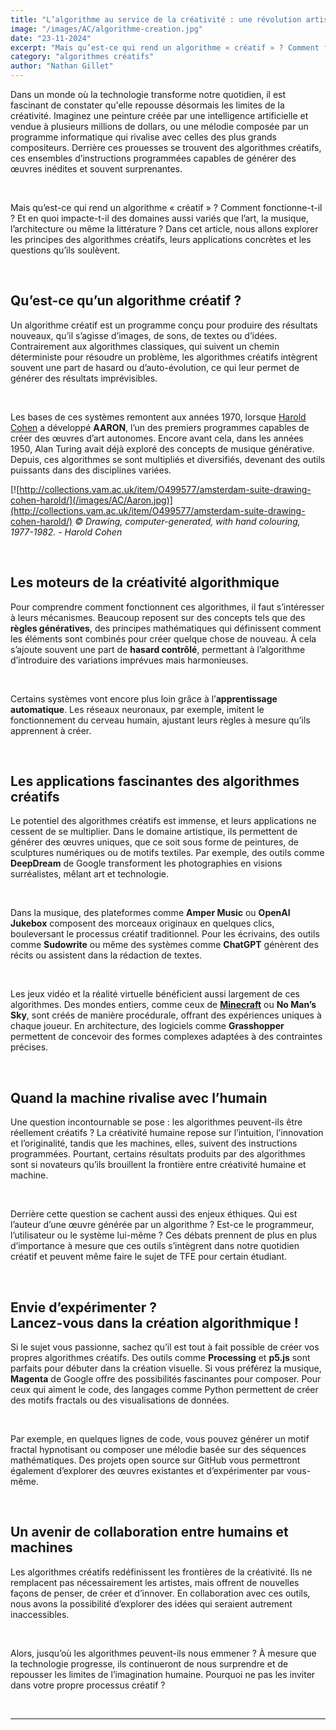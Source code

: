 ```yaml
---
title: "L’algorithme au service de la créativité : une révolution artistique en marche"
image: "/images/AC/algorithme-creation.jpg"
date: "23-11-2024"
excerpt: "Mais qu’est-ce qui rend un algorithme « créatif » ? Comment fonctionne-t-il ? Et en quoi impacte-t-il des domaines aussi variés que l’art, la musique, l’architecture ou même la littérature ?"
category: "algorithmes créatifs"
author: "Nathan Gillet"
---
```


Dans un monde où la technologie transforme notre quotidien, il est fascinant de constater qu'elle repousse désormais les limites de la créativité. Imaginez une peinture créée par une intelligence artificielle et vendue à plusieurs millions de dollars, ou une mélodie composée par un programme informatique qui rivalise avec celles des plus grands compositeurs. Derrière ces prouesses se trouvent des algorithmes créatifs, ces ensembles d’instructions programmées capables de générer des œuvres inédites et souvent surprenantes.

<br>

Mais qu’est-ce qui rend un algorithme « créatif » ? Comment fonctionne-t-il ? Et en quoi impacte-t-il des domaines aussi variés que l’art, la musique, l’architecture ou même la littérature ? Dans cet article, nous allons explorer les principes des algorithmes créatifs, leurs applications concrètes et les questions qu’ils soulèvent.

<br>

## Qu’est-ce qu’un algorithme créatif ?

Un algorithme créatif est un programme conçu pour produire des résultats nouveaux, qu’il s’agisse d’images, de sons, de textes ou d’idées. Contrairement aux algorithmes classiques, qui suivent un chemin déterministe pour résoudre un problème, les algorithmes créatifs intègrent souvent une part de hasard ou d’auto-évolution, ce qui leur permet de générer des résultats imprévisibles.

<br>

Les bases de ces systèmes remontent aux années 1970, lorsque [Harold Cohen](https://fr.wikipedia.org/wiki/Harold_Cohen) a développé **AARON**, l’un des premiers programmes capables de créer des œuvres d’art autonomes. Encore avant cela, dans les années 1950, Alan Turing avait déjà exploré des concepts de musique générative. Depuis, ces algorithmes se sont multipliés et diversifiés, devenant des outils puissants dans des disciplines variées.

[![http://collections.vam.ac.uk/item/O499577/amsterdam-suite-drawing-cohen-harold/](/images/AC/Aaron.jpg)](http://collections.vam.ac.uk/item/O499577/amsterdam-suite-drawing-cohen-harold/)
_© Drawing, computer-generated, with hand colouring, 1977-1982. - Harold Cohen_

<br>

## Les moteurs de la créativité algorithmique

Pour comprendre comment fonctionnent ces algorithmes, il faut s’intéresser à leurs mécanismes. Beaucoup reposent sur des concepts tels que des **règles génératives**, des principes mathématiques qui définissent comment les éléments sont combinés pour créer quelque chose de nouveau. À cela s’ajoute souvent une part de **hasard contrôlé**, permettant à l’algorithme d’introduire des variations imprévues mais harmonieuses.

<br>

Certains systèmes vont encore plus loin grâce à l’**apprentissage automatique**. Les réseaux neuronaux, par exemple, imitent le fonctionnement du cerveau humain, ajustant leurs règles à mesure qu’ils apprennent à créer.

<br>

## Les applications fascinantes des algorithmes créatifs

Le potentiel des algorithmes créatifs est immense, et leurs applications ne cessent de se multiplier. Dans le domaine artistique, ils permettent de générer des œuvres uniques, que ce soit sous forme de peintures, de sculptures numériques ou de motifs textiles. Par exemple, des outils comme **DeepDream** de Google transforment les photographies en visions surréalistes, mêlant art et technologie.

<br>

Dans la musique, des plateformes comme **Amper Music** ou **OpenAI Jukebox** composent des morceaux originaux en quelques clics, bouleversant le processus créatif traditionnel. Pour les écrivains, des outils comme **Sudowrite** ou même des systèmes comme **ChatGPT** génèrent des récits ou assistent dans la rédaction de textes.

<br>

Les jeux vidéo et la réalité virtuelle bénéficient aussi largement de ces algorithmes. Des mondes entiers, comme ceux de <a href="/articles/A-C-Minecraft">**Minecraft**</a> ou **No Man’s Sky**, sont créés de manière procédurale, offrant des expériences uniques à chaque joueur. En architecture, des logiciels comme **Grasshopper** permettent de concevoir des formes complexes adaptées à des contraintes précises.

<br>

## Quand la machine rivalise avec l’humain

Une question incontournable se pose : les algorithmes peuvent-ils être réellement créatifs ? La créativité humaine repose sur l’intuition, l’innovation et l’originalité, tandis que les machines, elles, suivent des instructions programmées. Pourtant, certains résultats produits par des algorithmes sont si novateurs qu’ils brouillent la frontière entre créativité humaine et machine.

<br>

Derrière cette question se cachent aussi des enjeux éthiques. Qui est l’auteur d’une œuvre générée par un algorithme ? Est-ce le programmeur, l’utilisateur ou le système lui-même ? Ces débats prennent de plus en plus d’importance à mesure que ces outils s’intègrent dans notre quotidien créatif et peuvent même faire le sujet de TFE pour certain étudiant.

<br>

## Envie d’expérimenter ? <br> Lancez-vous dans la création algorithmique !

Si le sujet vous passionne, sachez qu’il est tout à fait possible de créer vos propres algorithmes créatifs. Des outils comme **Processing** et **p5.js** sont parfaits pour débuter dans la création visuelle. Si vous préférez la musique, **Magenta** de Google offre des possibilités fascinantes pour composer. Pour ceux qui aiment le code, des langages comme Python permettent de créer des motifs fractals ou des visualisations de données.

<br>

Par exemple, en quelques lignes de code, vous pouvez générer un motif fractal hypnotisant ou composer une mélodie basée sur des séquences mathématiques. Des projets open source sur GitHub vous permettront également d’explorer des œuvres existantes et d’expérimenter par vous-même.

<br>

## Un avenir de collaboration entre humains et machines

Les algorithmes créatifs redéfinissent les frontières de la créativité. Ils ne remplacent pas nécessairement les artistes, mais offrent de nouvelles façons de penser, de créer et d’innover. En collaboration avec ces outils, nous avons la possibilité d’explorer des idées qui seraient autrement inaccessibles.

<br>

Alors, jusqu’où les algorithmes peuvent-ils nous emmener ? À mesure que la technologie progresse, ils continueront de nous surprendre et de repousser les limites de l’imagination humaine. Pourquoi ne pas les inviter dans votre propre processus créatif ?

<br>

---

